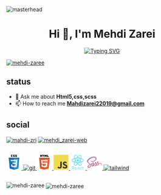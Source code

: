 ![masterhead](https://user-images.githubusercontent.com/10498744/210012254-234538ff-d198-48aa-8964-37e6fd45d227.gif)



<h1 align="center">Hi 👋, I'm Mehdi Zarei</h1>

<p align="center">
 <a href="https://git.io/typing-svg"><img src="https://readme-typing-svg.herokuapp.com?font=Fira+Code&pause=1000&center=true&vCenter=true&random=false&width=435&lines=Junior+frontend+developer+" alt="Typing SVG" /></a></p>

<p align="left"> <a href="https://github.com/ryo-ma/github-profile-trophy"><img src="https://github-profile-trophy.vercel.app/?username=mehdi-zaree" alt="mehdi-zaree" /></a> </p>

## status

- 💬 Ask me about **Html5,css,scss**
- 📫 How to reach me **Mahdizarei22019@gmail.com**


## social
<p align="left">
<a href="https://linkedin.com/in/mahdi-zri" target="blank"><img align="center" src="https://raw.githubusercontent.com/rahuldkjain/github-profile-readme-generator/master/src/images/icons/Social/linked-in-alt.svg" alt="mahdi-zri" height="30" width="40" /></a>
<a href="https://instagram.com/mehdi_zarei-web" target="blank"><img align="center" src="https://raw.githubusercontent.com/rahuldkjain/github-profile-readme-generator/master/src/images/icons/Social/instagram.svg" alt="mehdi_zarei-web" height="30" width="40" /></a>
</p>

## 
<p align="left"> <a href="https://www.w3schools.com/css/" target="_blank" rel="noreferrer"> <img src="https://raw.githubusercontent.com/devicons/devicon/master/icons/css3/css3-original-wordmark.svg" alt="css3" width="40" height="40"/> </a> <a href="https://git-scm.com/" target="_blank" rel="noreferrer"> <img src="https://www.vectorlogo.zone/logos/git-scm/git-scm-icon.svg" alt="git" width="40" height="40"/> </a> <a href="https://www.w3.org/html/" target="_blank" rel="noreferrer"> <img src="https://raw.githubusercontent.com/devicons/devicon/master/icons/html5/html5-original-wordmark.svg" alt="html5" width="40" height="40"/> </a> <a href="https://developer.mozilla.org/en-US/docs/Web/JavaScript" target="_blank" rel="noreferrer"> <img src="https://raw.githubusercontent.com/devicons/devicon/master/icons/javascript/javascript-original.svg" alt="javascript" width="40" height="40"/> </a> <a href="https://reactjs.org/" target="_blank" rel="noreferrer"> <img src="https://raw.githubusercontent.com/devicons/devicon/master/icons/react/react-original-wordmark.svg" alt="react" width="40" height="40"/> </a> <a href="https://sass-lang.com" target="_blank" rel="noreferrer"> <img src="https://raw.githubusercontent.com/devicons/devicon/master/icons/sass/sass-original.svg" alt="sass" width="40" height="40"/> </a> <a href="https://tailwindcss.com/" target="_blank" rel="noreferrer"> <img src="https://www.vectorlogo.zone/logos/tailwindcss/tailwindcss-icon.svg" alt="tailwind" width="40" height="40"/> </a> </p>

##
<p><img align="left" src="https://github-readme-stats.vercel.app/api/top-langs?username=mehdi-zaree&show_icons=true&locale=en&layout=compact" alt="mehdi-zaree" /></p>

<p>&nbsp;<img align="center" src="https://github-readme-stats.vercel.app/api?username=mehdi-zaree&show_icons=true&locale=en" alt="mehdi-zaree" /></p>





[def]: https://git.io/typing-svg
